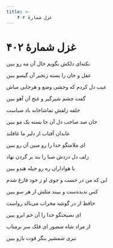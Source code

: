 ```yaml
---
title: >-
    غزل شمارهٔ ۴۰۲
---
```

# غزل شمارهٔ ۴۰۲

<div class="b" id="bn1"><div class="m1"><p>نکته‌ای دلکش بگویم خال آن مه رو ببین</p></div>
<div class="m2"><p>عقل و جان را بسته زنجیر آن گیسو ببین</p></div></div>
<div class="b" id="bn2"><div class="m1"><p>عیب دل کردم که وحشی وضع و هرجایی مباش</p></div>
<div class="m2"><p>گفت چشم شیرگیر و غنج آن آهو ببین</p></div></div>
<div class="b" id="bn3"><div class="m1"><p>حلقه زلفش تماشاخانه باد صباست</p></div>
<div class="m2"><p>جان صد صاحب دل آن جا بسته یک مو ببین</p></div></div>
<div class="b" id="bn4"><div class="m1"><p>عابدان آفتاب از دلبر ما غافلند</p></div>
<div class="m2"><p>ای ملامتگو خدا را رو مبین آن رو ببین</p></div></div>
<div class="b" id="bn5"><div class="m1"><p>زلف دل دزدش صبا را بند بر گردن نهاد</p></div>
<div class="m2"><p>با هواداران ره رو حیله هندو ببین</p></div></div>
<div class="b" id="bn6"><div class="m1"><p>این که من در جست و جوی او ز خود فارغ شدم</p></div>
<div class="m2"><p>کس ندیده‌ست و نبیند مثلش از هر سو ببین</p></div></div>
<div class="b" id="bn7"><div class="m1"><p>حافظ ار در گوشه محراب می‌نالد رواست</p></div>
<div class="m2"><p>ای نصیحتگو خدا را آن خم ابرو ببین</p></div></div>
<div class="b" id="bn8"><div class="m1"><p>از مراد شاه منصور ای فلک سر برمتاب</p></div>
<div class="m2"><p>تیزی شمشیر بنگر قوت بازو ببین</p></div></div>
